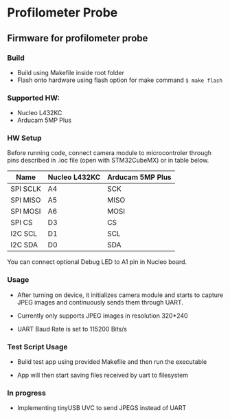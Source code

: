 # Profilometer Probe
## Firmware for profilometer probe

### Build

- Build using Makefile inside root folder
- Flash onto hardware using flash option for make command `$ make flash`

### Supported HW:
- Nucleo L432KC 
- Arducam 5MP Plus


### HW Setup

Before running code, connect camera module to microcontroler through pins described in .ioc file (open with STM32CubeMX) or in table below.

| Name        | Nucleo L432KC | Arducam 5MP Plus |
| ----------- | ------------- | ---------------- |
| SPI SCLK    | A4            | SCK              |
| SPI MISO    | A5            | MISO             |
| SPI MOSI    | A6            | MOSI             |
| SPI CS      | D3            | CS               |
| I2C SCL     | D1            | SCL              |
| I2C SDA     | D0            | SDA              |

You can connect optional Debug LED to A1 pin in Nucleo board.

### Usage

- After turning on device, it initializes camera module and starts to capture JPEG images and continuously sends them through UART. 

- Currently only supports JPEG images in resolution 320*240

- UART Baud Rate is set to 115200 Bits/s

### Test Script Usage

- Build test app using provided Makefile and then run the executable

- App will then start saving files received by uart to filesystem

### In progress

- Implementing tinyUSB UVC to send JPEGS instead of UART
